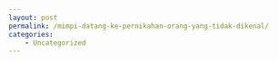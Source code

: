 ```yaml
---
layout: post
permalink: /mimpi-datang-ke-pernikahan-orang-yang-tidak-dikenal/
categories:
    - Uncategorized
---
```


